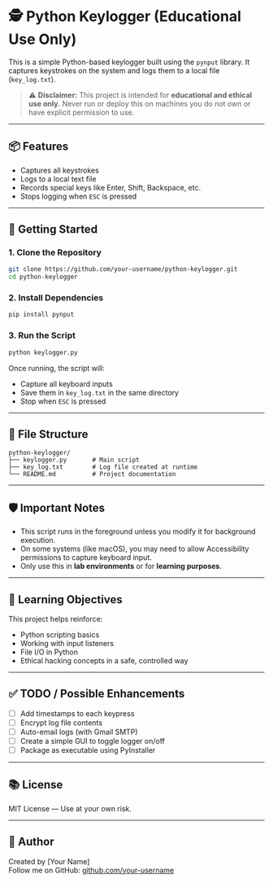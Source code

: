 
# 🕵️ Python Keylogger (Educational Use Only)

This is a simple Python-based keylogger built using the `pynput` library. It captures keystrokes on the system and logs them to a local file (`key_log.txt`).

> ⚠️ **Disclaimer:** This project is intended for **educational and ethical use only**. Never run or deploy this on machines you do not own or have explicit permission to use.

---

## 📦 Features

- Captures all keystrokes
- Logs to a local text file
- Records special keys like Enter, Shift, Backspace, etc.
- Stops logging when `ESC` is pressed

---

## 🚀 Getting Started

### 1. Clone the Repository

```bash
git clone https://github.com/your-username/python-keylogger.git
cd python-keylogger
```

### 2. Install Dependencies

```bash
pip install pynput
```

### 3. Run the Script

```bash
python keylogger.py
```

Once running, the script will:
- Capture all keyboard inputs
- Save them in `key_log.txt` in the same directory
- Stop when `ESC` is pressed

---

## 📁 File Structure

```
python-keylogger/
├── keylogger.py       # Main script
├── key_log.txt        # Log file created at runtime
└── README.md          # Project documentation
```

---

## 🛡️ Important Notes

- This script runs in the foreground unless you modify it for background execution.
- On some systems (like macOS), you may need to allow Accessibility permissions to capture keyboard input.
- Only use this in **lab environments** or for **learning purposes**.

---

## 🧠 Learning Objectives

This project helps reinforce:
- Python scripting basics
- Working with input listeners
- File I/O in Python
- Ethical hacking concepts in a safe, controlled way

---

## ✅ TODO / Possible Enhancements

- [ ] Add timestamps to each keypress
- [ ] Encrypt log file contents
- [ ] Auto-email logs (with Gmail SMTP)
- [ ] Create a simple GUI to toggle logger on/off
- [ ] Package as executable using PyInstaller

---

## 📚 License

MIT License — Use at your own risk.

---

## 🤝 Author

Created by [Your Name]  
Follow me on GitHub: [github.com/your-username](https://github.com/your-username)
